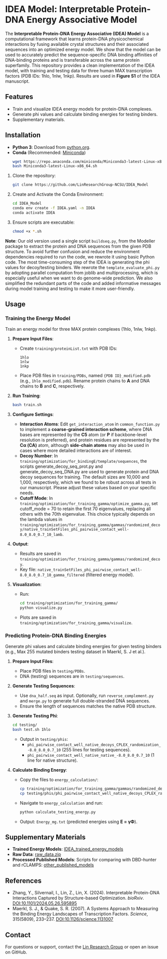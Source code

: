 # IDEA Model: Interpretable Protein-DNA Energy Associative Model

The **Interpretable Protein-DNA Energy Associative (IDEA) Model** is a computational framework that learns protein-DNA physicochemical interactions by fusing available crystal structures and their associated sequences into an optimized energy model. We show that the model can be used to accurately predict the sequence-specific DNA binding affinities of DNA-binding proteins and is transferable across the same protein superfamily. This repository provides a clean implementation of the IDEA model, with training and testing data for three human MAX transcription factors (PDB IDs: 1hlo, 1nlw, 1nkp). Results are used in **Figure S1** of the IDEA manuscript.

## Features

- Train and visualize IDEA energy models for protein-DNA complexes.
- Generate phi values and calculate binding energies for testing binders.
- Supplementary materials.

## Installation

- **Python 3**: Download from [python.org](https://www.python.org/downloads/).
- **Conda** (Recommended: [Miniconda](https://docs.conda.io/en/latest/miniconda.html))
   ```bash
   wget https://repo.anaconda.com/miniconda/Miniconda3-latest-Linux-x86_64.sh
   bash Miniconda3-latest-Linux-x86_64.sh
   ```
1. Clone the repository:
   ```bash
   git clone https://github.com/LinResearchGroup-NCSU/IDEA_Model
   ```
2. Create and Activate the Conda Environment:
   ```bash
   cd IDEA_Model
   conda env create -f IDEA.yaml -n IDEA
   conda activate IDEA
   ```
2. Ensure scripts are executable:
   ```bash
   chmod +x *.sh
   ```
  **Note**: Our old version used a single script `buildseq.py`, from the Modeller package to extract the protein and DNA sequences from the given PDB structure. To avoid further confusion and reduce the environment dependencies required to run the code, we rewrote it using basic Python code. The most time-consuming step of the IDEA is generating the phi values for decoy/testing binders. We rewrote the `template_evaluate_phi.py` by adopting parallel computation from joblib and multiprocessing, which is especially useful when we want to do genome-wide prediction. We also simplified the redundant parts of the code and added informative messages during model training and testing to make it more user-friendly.

## Usage

### Training the Energy Model

Train an energy model for three MAX protein complexes (1hlo, 1nlw, 1nkp).

1. **Prepare Input Files**:
   - Create `training/proteinList.txt` with PDB IDs:
     ```
     1hlo
     1nlw
     1nkp
     ```
   - Place PDB files in `training/PDBs`, named `{PDB ID}_modified.pdb` (e.g., `1hlo_modified.pdb`). Rename protein chains to **A** and DNA chains to **B** and **C**, respectively.

2. **Run Training**:
   ```bash
   bash train.sh
   ```

3. **Configure Settings**:
   - **Interaction Atoms**: Edit `get_interaction_atom` in `common_function.py` to implement a **coarse-grained interaction scheme**, where DNA bases are represented by the **C5** atom (or **P** if backbone-level resolution is preferred), and protein residues are represented by the **Cα (CA)** atom, although **side-chain atoms** may also be used in cases where more detailed interactions are of interest.
   - **Decoy Number**: In `training/optimization/for_bindingE/template/sequences`, the scripts generate_decoy_seq_prot.py and generate_decoy_seq_DNA.py are used to generate protein and DNA decoy sequences for training. The default sizes are 10,000 and 1,000, respectively, which we found to be robust across all tests in our manuscript. Please adjust these values based on your specific needs.
   - **Cutoff Mode**: In `training/optimization/for_training_gamma/optimize_gamma.py`, set cutoff_mode = 70 to retain the first 70 eigenvalues, replacing all others with the 70th eigenvalue. This choice typically depends on the lambda values in `training/optimization/for_training_gamma/gammas/randomized_decoy/native_trainSetFiles_phi_pairwise_contact_well-8.0_8.0_0.7_10_lamb`.

4. **Output**:
   - Results are saved in `training/optimization/for_training_gamma/gammas/randomized_decoy`.
   - Key file: `native_trainSetFiles_phi_pairwise_contact_well-8.0_8.0_0.7_10_gamma_filtered` (filtered energy model).

5. **Visualization**:
   - Run:
     ```bash
     cd training/optimization/for_training_gamma/
     python visualize.py
     ```
   - Plots are saved in `training/optimization/for_training_gamma/visualize`.

### Predicting Protein-DNA Binding Energies

Generate phi values and calculate binding energies for given testing binders (e.g., Max 255 mutated binders testing dataset in Maerkl, S. J et al.).

1. **Prepare Input Files**:
   - Place PDB files in `testing/PDBs`.
   - DNA (testing) sequences are in `testing/sequences`.

2. **Generate Testing Sequences**:
   - Use `dna_half.seq` as input. Optionally, run `reverse_complement.py` and `merge.py` to generate full double-stranded DNA sequences.
   - Ensure the length of sequences matches the native PDB structure.

3. **Generate Testing Phi**:
   ```bash
   cd testing/
   bash test.sh 1hlo
   ```
   - Output in `testing/phis`:
     - `phi_pairwise_contact_well_native_decoys_CPLEX_randomization_-8.0_8.0_0.7_10` (255 lines for testing sequences).
     - `phi_pairwise_contact_well_native_native_-8.0_8.0_0.7_10` (1 line for native structure).

4. **Calculate Binding Energy**:
   - Copy the files to `energy_calculation/`:
     ```bash
     cp training/optimization/for_training_gamma/gammas/randomized_decoy/native_trainSetFiles_phi_pairwise_contact_well-8.0_8.0_0.7_10_gamma_filtered energy_calculation/
     cp testing/phis/phi_pairwise_contact_well_native_decoys_CPLEX_randomization_-8.0_8.0_0.7_10 energy_calculation/
     ```
   
   - Navigate to `energy_calculation` and run:
     ```bash
     python calculate_testing_energy.py
     ```
   - Output: `Energy_mg.txt` (predicted energies using **E = γΦ**).

## Supplementary Materials

- **Trained Energy Models**: [IDEA_trained_energy_models](https://github.com/LinResearchGroup-NCSU/IDEA_Model/tree/main/supplementary_materials/IDEA_trained_energy_models)
- **Raw Data**: [raw_data.zip](https://github.com/LinResearchGroup-NCSU/IDEA_Model/blob/main/supplementary_materials/raw_data.zip)
- **Processed Published Models**: Scripts for comparing with DBD-hunter and rCLAMPS: [other_published_models](https://github.com/LinResearchGroup-NCSU/IDEA_Model/tree/main/supplementary_materials/other_published_models)

## References

- Zhang, Y., Silvernail, I., Lin, Z., Lin, X. (2024). Interpretable Protein-DNA Interactions Captured by Structure-based Optimization. *bioRxiv*. [DOI:10.1101/2024.05.26.595895](https://www.biorxiv.org/content/10.1101/2024.05.26.595895v1)
- Maerkl, S. J., & Quake, S. R. (2007). A Systems Approach to Measuring the Binding Energy Landscapes of Transcription Factors. *Science*, 315(5809), 233–237. [DOI:10.1126/science.1131007](https://doi.org/10.1126/science.1131007)

## Contact

For questions or support, contact the [Lin Research Group](https://github.com/LinResearchGroup-NCSU) or open an issue on GitHub.
